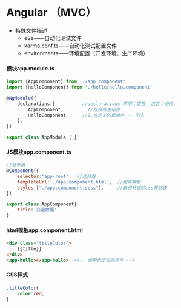 # Angular （MVC）

- 特殊文件描述
  - e2e——自动化测试文件
  - karma.conf.ts——自动化测试配置文件
  - environments——环境配置（开发环境、生产环境）

<!-- tabs:start -->

#### **模块app.module.ts**

```typescript
import {AppComponent} from './app.component'
import {HelloComponent} from './helle/hello.component'

@NgModule({
    declarations:[    		//declarations 声明；宣告  包含：组件、
        AppComponent,         //程序的主组件
        HelloComponent 		//1.自定义的新组件 -- 引入
    ],
})

export class AppModule { }
```

#### **JS模块app.component.ts**

```javascript
//装饰器
@Component({  
	selector:'app-root',  //选择器
    templateUrl:'./app.component.html',  //组件模板
    styles:["./app.component.scss"],     //数组格式的css样式表
})

export class AppComponent{
    title:'变量数据'
}
```

####  **html模板app.component.html**

```html
<div class="titleColor">
    {{title}}
</div>
<app-hello></app-hello>  <!-- 使用自定义的组件 -->
```

#### **CSS样式**

```css
.titleColor{
    color:red;
}
```



<!-- tabs:end -->


